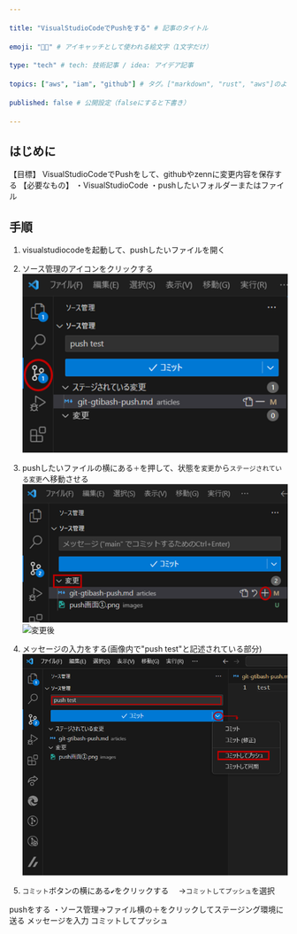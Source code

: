 ```yaml
---

title: "VisualStudioCodeでPushをする" # 記事のタイトル

emoji: "👩‍🚀" # アイキャッチとして使われる絵文字（1文字だけ）

type: "tech" # tech: 技術記事 / idea: アイデア記事

topics: ["aws", "iam", "github"] # タグ。["markdown", "rust", "aws"]のように指定する

published: false # 公開設定（falseにすると下書き）

---
```

## はじめに
【目標】
VisualStudioCodeでPushをして、githubやzennに変更内容を保存する
【必要なもの】
・VisualStudioCode
・pushしたいフォルダーまたはファイル

## 手順
1. visualstudiocodeを起動して、pushしたいファイルを開く

2. ソース管理のアイコンをクリックする
![push画面を表示する](./images/kanrigamen.png)



3. pushしたいファイルの横にある`＋`を押して、状態を`変更`から`ステージされている変更`へ移動させる
![変更前](./images/tuika_befor.png)
![変更後](./images/tuika_after.png)

4. メッセージの入力をする(画像内で"push test"と記述されている部分)
![pushをする](./images/push.png)

5. `コミット`ボタンの横にある`✔`をクリックする
　→`コミットしてプッシュ`を選択




pushをする
・ソース管理→ファイル横の＋をクリックしてステージング環境に送る
メッセージを入力
コミットしてプッシュ
